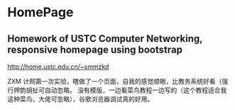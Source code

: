 # HomePage
Homework of USTC Computer Networking, responsive homepage using bootstrap
---

<http://home.ustc.edu.cn/~smmzkd>

ZXM 计网第一次实验，瞎做了一个页面，自我的感觉顺眼，比教务系统好看（强行押韵胡扯可自动忽略。
没有模版，一边看菜鸟教程一边写的（这个教程适合我这种菜鸟，大佬可忽略），谷歌浏览器调试真的好用。
